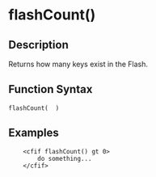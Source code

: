 # flashCount()

## Description
Returns how many keys exist in the Flash.

## Function Syntax
	flashCount(  )



## Examples
	
		<cfif flashCount() gt 0>
			do something...
		</cfif>
